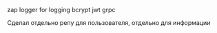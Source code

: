 zap logger for logging
bcrypt 
jwt
grpc

Сделал отдельно репу для пользователя, отдельно для информации
